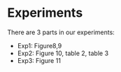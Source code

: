 # Experiments

There are 3 parts in our experiments:
- Exp1: Figure8,9
- Exp2: Figure 10, table 2, table 3
- Exp3: Figure 11

